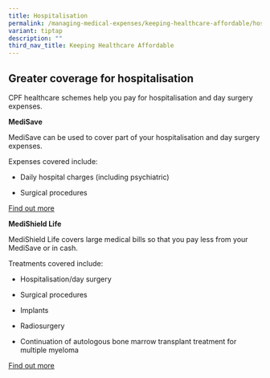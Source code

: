 ```yaml
---
title: Hospitalisation
permalink: /managing-medical-expenses/keeping-healthcare-affordable/hospitalisation/
variant: tiptap
description: ""
third_nav_title: Keeping Healthcare Affordable
---
```

<h2><strong>Greater coverage for hospitalisation</strong></h2><p>CPF healthcare schemes help you pay for hospitalisation and day surgery expenses.</p><p><strong>MediSave</strong></p><p>MediSave can be used to cover part of your hospitalisation and day surgery expenses.</p><p>Expenses covered include:</p><ul data-tight="true" class="tight"><li><p>Daily hospital charges (including psychiatric)</p></li><li><p>Surgical procedures</p></li></ul><p><a href="https://www.cpf.gov.sg/member/healthcare-financing" rel="noopener noreferrer nofollow" target="_blank"><u>Find out more</u></a></p><p><strong>MediShield Life</strong></p><p>MediShield Life covers large medical bills so that you pay less from your MediSave or in cash.</p><p>Treatments covered include:&nbsp;</p><ul data-tight="true" class="tight"><li><p>Hospitalisation/day surgery</p></li><li><p>Surgical procedures</p></li><li><p>Implants</p></li><li><p>Radiosurgery</p></li><li><p>Continuation of autologous bone marrow transplant treatment for multiple myeloma</p></li></ul><p><a href="https://www.cpf.gov.sg/member/healthcare-financing" rel="noopener noreferrer nofollow" target="_blank"><u>Find out more</u></a></p><p></p>